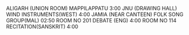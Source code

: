 ALIGARH (UNION ROOM)
MAPPILAPPATU 
3:00
JNU (DRAWING HALL)
WIND INSTRUMENTS(WEST) 
4:00
JAMIA (NEAR CANTEEN)
FOLK SONG GROUP(MAL)
02:50
ROOM NO 201
DEBATE (ENG)
4:00
ROOM NO 114
RECITATION(SANSKRIT)
4:00